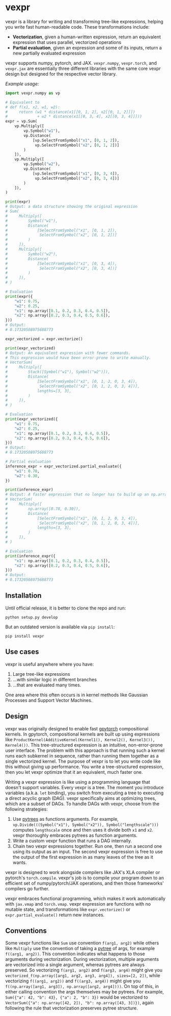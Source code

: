# vexpr

vexpr is a library for writing and transforming tree-like expressions, helping you write fast human-readable code. These transformations include:

- **Vectorization**, given a human-written expression, return an equivalent expression that uses parallel, vectorized operations
- **Partial evaluation**, given an expression and some of its inputs, return a new partially evaluated expression

vexpr supports numpy, pytorch, and JAX. `vexpr.numpy`, `vexpr.torch`, and `vexpr.jax` are essentially three different libraries with the same core vexpr design but designed for the respective vector library.

*Example usage:*

```python
import vexpr.numpy as vp

# Equivalent to
# def f(x1, x2, w1, w2):
#     return (w1 * distance(x1[[0, 1, 2], x2[[0, 1, 2]]])
#             + w2 * distance(x1[[0, 3, 4], x2[[0, 3, 4]]]))
expr = vp.Sum(
    vp.Multiply([
        vp.Symbol("w1"),
        vp.Distance(
            [vp.SelectFromSymbol("x1", [0, 1, 2]),
             vp.SelectFromSymbol("x2", [0, 1, 2])]
        )
    ]),
    vp.Multiply([
        vp.Symbol("w2"),
        vp.Distance(
            [vp.SelectFromSymbol("x1", [0, 3, 4]),
             vp.SelectFromSymbol("x2", [0, 3, 4])]
        )
    ]),
)

print(expr)
# Output: a data structure showing the original expression
# Sum(
#     Multiply([
#         Symbol("w1"),
#         Distance(
#             [SelectFromSymbol("x1", [0, 1, 2]),
#              SelectFromSymbol("x2", [0, 1, 2])]
#         )
#     ]),
#     Multiply([
#         Symbol("w2"),
#         Distance(
#             [SelectFromSymbol("x1", [0, 3, 4]),
#              SelectFromSymbol("x2", [0, 3, 4])]
#         )
#     ]),
# )

# Evaluation
print(expr({
    "w1": 0.75,
    "w2": 0.25,
    "x1": np.array([0.1, 0.2, 0.3, 0.4, 0.5]),
    "x2": np.array([0.2, 0.3, 0.4, 0.5, 0.6]),
}))
# Output:
# 0.17320508075688773

expr_vectorized = expr.vectorize()

print(expr_vectorized)
# Output: An equivalent expression with fewer commands.
# This expression would have been error-prone to write manually.
# VectorSum(
#     Multiply([
#         Stack([Symbol("w1"), Symbol("w2")]),
#         Distance(
#             [SelectFromSymbol("x1", [0, 1, 2, 0, 3, 4]),
#              SelectFromSymbol("x2", [0, 1, 2, 0, 3, 4])],
#             lengths=[3, 3],
#         )
#     ]),
# )

# Evaluation
print(expr_vectorized({
    "w1": 0.75,
    "w2": 0.25,
    "x1": np.array([0.1, 0.2, 0.3, 0.4, 0.5]),
    "x2": np.array([0.2, 0.3, 0.4, 0.5, 0.6]),
}))
# Output:
# 0.17320508075688773

# Partial evaluation
inference_expr = expr_vectorized.partial_evaluate({
    "w1": 0.70,
    "w2": 0.30,
})

print(inference_expr)
# Output: A faster expression that no longer has to build up an np.array on every execution.
# VectorSum(
#     Multiply([
#         np.array([0.70, 0.30]),
#         Distance(
#             [SelectFromSymbol("x1", [0, 1, 2, 0, 3, 4]),
#              SelectFromSymbol("x2", [0, 1, 2, 0, 3, 4])],
#             lengths=[3, 3],
#         )
#     ]),
# )

# Evaluation
print(inference_expr({
    "x1": np.array([0.1, 0.2, 0.3, 0.4, 0.5]),
    "x2": np.array([0.2, 0.3, 0.4, 0.5, 0.6]),
}))
# Output:
# 0.17320508075688773
```

## Installation

Until official release, it is better to clone the repo and run:

```
python setup.py develop
```

But an outdated version is available via `pip install`:

```
pip install vexpr
```


## Use cases

vexpr is useful anywhere where you have:

1. Large tree-like expressions
2. ...with similar logic in different branches
3. ...that are evaluated many times.

One area where this often occurs is in kernel methods like Gaussian Processes and Support Vector Machines.

## Design

vexpr was originally designed to enable fast [gpytorch](https://gpytorch.ai) compositional kernels. In gpytorch, compositional kernels are built up using expressions like `ProductKernel(AdditiveKernel(Kernel1(), Kernel2(), Kernel3()), Kernel4())`. This tree-structured expression is an intuitive, non-error-prone user interface. The problem with this approach is that running such a kernel runs each subkernel in sequence, rather than running them together as a single vectorized kernel. The purpose of vexpr is to let you write code like this without giving up performance. You write a tree-structured expression, then you let vexpr optimize that it an equivalent, much faster one.

Writing a vexpr expression is like using a programming language that doesn't support variables. Every vexpr is a tree. The moment you introduce variables (a.k.a. `let` binding), you switch from executing a tree to executing a direct acyclic graph (DAG). vexpr specifically aims at optimizing trees, which are a subset of DAGs. To handle DAGs with vexpr, choose from the following strategies:

1. Use [pytrees](https://jax.readthedocs.io/en/latest/pytrees.html) as functions arguments. For example, `vp.Divide(((Symbol("x1"), Symbol("x2")), Symbol("lengthscale")))` computes `lengthscale` once and then uses it divide both `x1` and `x2`. vexpr thoroughly embraces pytrees as function arguments.
2. Write a custom vexpr function that runs a DAG internally.
3. Chain two vexpr expressions together. Run one, then run a second one using its output as an input. The second vexpr expression is free to use the output of the first expression in as many leaves of the tree as it wants.

vexpr is designed to work alongside compilers like JAX's XLA compiler or pytorch's `torch.compile`. vexpr's job is to compile your program down to an efficient set of numpy/pytorch/JAX operations, and then those frameworks' compilers go further.

vexpr embraces functional programming, which makes it work automatically with `jax.vmap` and `torch.vmap`. vexpr expression are functions with no mutable state, and transformations like `expr.vectorize()` or `expr.partial_evaluate()` return new instances.


## Conventions

Some vexpr functions like `Sum` use convention `f(arg1, arg2)` while others like `Multiply` use the convention of taking a [pytree](https://jax.readthedocs.io/en/latest/pytrees.html) of args, for example `f((arg1, arg2))`. This convention indicates what happens to those arguments during vectorization. During vectorization, multiple arguments are vectorized into a single argument, whereas pytrees are always preserved. So vectorizing `f(arg1, arg2)` and `f(arg3, arg4)` might give you `vectorized_f(np.array([arg1, arg2, arg3, arg4]), sizes=[2, 2])`, while vectorizing `f((arg1, arg2))` and `f((arg3, arg4))` might give you `f((np.array([arg1, arg3]), np.array([arg2, arg4])))`. On top of this, in either calling convention the args themselves may be pytrees. For example, `Sum({"a": 42, "b": 43}, {"a": 2, "b": 3})` would be vectorized to `VectorSum({"a": np.array([42, 2]), "b": np.array([43, 3])})`, again following the rule that vectorization preserves pytree structure.
